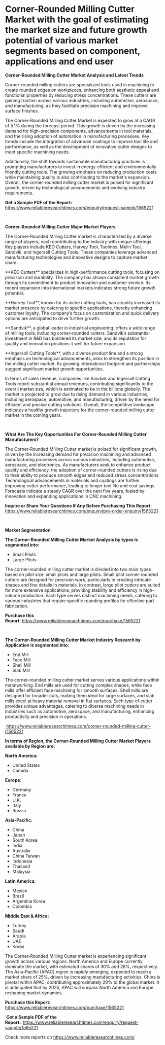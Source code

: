 <p><h1>Corner-Rounded Milling Cutter Market with the goal of estimating the market size and future growth potential of various market segments based on component, applications and end user</h1></p><p><strong>Corner-Rounded Milling Cutter Market Analysis and Latest Trends</strong></p>
<p><p>Corner-rounded milling cutters are specialized tools used in machining to create rounded edges on workpieces, enhancing both aesthetic appeal and functional properties by reducing stress concentrations. These cutters are gaining traction across various industries, including automotive, aerospace, and manufacturing, as they facilitate precision machining and improve surface finishes.</p><p>The Corner-Rounded Milling Cutter Market is expected to grow at a CAGR of 5.1% during the forecast period. This growth is driven by the increasing demand for high-precision components, advancements in tool materials, and the rising adoption of automation in manufacturing processes. Key trends include the integration of advanced coatings to improve tool life and performance, as well as the development of innovative cutter designs to meet specific machining needs. </p><p>Additionally, the shift towards sustainable manufacturing practices is prompting manufacturers to invest in energy-efficient and environmentally friendly cutting tools. The growing emphasis on reducing production costs while maintaining quality is also contributing to the market's expansion. Overall, the corner-rounded milling cutter market is poised for significant growth, driven by technological advancements and evolving industry requirements.</p></p>
<p><strong>Get a Sample PDF of the Report:&nbsp;</strong> <a href="https://www.reliableresearchtimes.com/enquiry/request-sample/1565221?utm_campaign=3187&utm_medium=2&utm_source=Github&utm_content=ia&utm_term=11042025&utm_id=corner-rounded-milling-cutter">https://www.reliableresearchtimes.com/enquiry/request-sample/1565221</a></p>
<p>&nbsp;</p>
<p><strong>Corner-Rounded Milling Cutter Major Market Players</strong></p>
<p><p>The Corner-Rounded Milling Cutter market is characterized by a diverse range of players, each contributing to the industry with unique offerings. Key players include KEO Cutters, Harvey Tool, Toolmex, Melin Tool, Sandvik, and Ingersoll Cutting Tools. These companies leverage advanced manufacturing technologies and innovative designs to capture market share.</p><p>**KEO Cutters** specializes in high-performance cutting tools, focusing on precision and durability. The company has shown consistent market growth through its commitment to product innovation and customer service. Its recent expansion into international markets indicates strong future growth potential.</p><p>**Harvey Tool**, known for its niche cutting tools, has steadily increased its market presence by catering to specific applications, thereby enhancing customer loyalty. The company’s focus on customization and quick delivery options are anticipated to drive further growth.</p><p>**Sandvik**, a global leader in industrial engineering, offers a wide range of milling tools, including corner-rounded cutters. Sandvik’s substantial investment in R&D has bolstered its market size, and its reputation for quality and innovation positions it well for future expansion.</p><p>**Ingersoll Cutting Tools**, with a diverse product line and a strong emphasis on technological advancements, aims to strengthen its position in the milling cutter market. Its growing international footprint and partnerships suggest significant market growth opportunities.</p><p>In terms of sales revenue, companies like Sandvik and Ingersoll Cutting Tools report substantial annual revenues, contributing significantly to the overall market size, which is estimated to be in the billions globally. The market is projected to grow due to rising demand in various industries, including aerospace, automotive, and manufacturing, driven by the need for efficient and precise cutting solutions. Overall, the competitive landscape indicates a healthy growth trajectory for the corner-rounded milling cutter market in the coming years.</p></p>
<p>&nbsp;</p>
<p><strong>What Are The Key Opportunities For Corner-Rounded Milling Cutter Manufacturers?</strong></p>
<p><p>The Corner-Rounded Milling Cutter market is poised for significant growth, driven by the increasing demand for precision machining and advanced manufacturing processes across various industries, including automotive, aerospace, and electronics. As manufacturers seek to enhance product quality and efficiency, the adoption of corner-rounded cutters is rising due to their ability to produce smooth edges and reduced stress concentrations. Technological advancements in materials and coatings are further improving cutter performance, leading to longer tool life and cost savings. Forecasts indicate a steady CAGR over the next five years, fueled by innovation and expanding applications in CNC machining.</p></p>
<p><strong>Inquire or Share Your Questions If Any Before Purchasing This Report:</strong> <a href="https://www.reliableresearchtimes.com/enquiry/pre-order-enquiry/1565221?utm_campaign=3187&utm_medium=2&utm_source=Github&utm_content=ia&utm_term=11042025&utm_id=corner-rounded-milling-cutter">https://www.reliableresearchtimes.com/enquiry/pre-order-enquiry/1565221</a></p>
<p>&nbsp;</p>
<p><strong>Market Segmentation</strong></p>
<p><strong>The Corner-Rounded Milling Cutter Market Analysis by types is segmented into:</strong></p>
<p><ul><li>Small Pilots</li><li>Large Pilots</li></ul></p>
<p><p>The corner-rounded milling cutter market is divided into two main types based on pilot size: small pilots and large pilots. Small pilot corner-rounded cutters are designed for precision work, particularly in creating intricate shapes and fine details in materials. In contrast, large pilot cutters are suited for more extensive applications, providing stability and efficiency in high-volume production. Each type serves distinct machining needs, catering to various industries that require specific rounding profiles for effective part fabrication.</p></p>
<p><strong>Purchase this Report:&nbsp;</strong><a href="https://www.reliableresearchtimes.com/purchase/1565221?utm_campaign=3187&utm_medium=2&utm_source=Github&utm_content=ia&utm_term=11042025&utm_id=corner-rounded-milling-cutter">https://www.reliableresearchtimes.com/purchase/1565221</a></p>
<p>&nbsp;</p>
<p><strong>The Corner-Rounded Milling Cutter Market Industry Research by Application is segmented into:</strong></p>
<p><ul><li>End Mill</li><li>Face Mill</li><li>Shell Mill</li><li>Slab Mill</li></ul></p>
<p><p>The corner-rounded milling cutter market serves various applications within metalworking. End mills are used for cutting complex shapes, while face mills offer efficient face machining for smooth surfaces. Shell mills are designed for broader cuts, making them ideal for large surfaces, and slab mills excel at heavy material removal in flat surfaces. Each type of cutter provides unique advantages, catering to diverse machining needs in industries such as automotive, aerospace, and manufacturing, enhancing productivity and precision in operations.</p></p>
<p><a href="https://www.reliableresearchtimes.com/corner-rounded-milling-cutter-r1565221?utm_campaign=3187&utm_medium=2&utm_source=Github&utm_content=ia&utm_term=11042025&utm_id=corner-rounded-milling-cutter">&nbsp;https://www.reliableresearchtimes.com/corner-rounded-milling-cutter-r1565221</a></p>
<p><strong>In terms of Region, the Corner-Rounded Milling Cutter Market Players available by Region are:</strong></p>
<p>
    <p> <strong> North America: </strong>
        <ul>
            <li>United States</li>
            <li>Canada</li>
        </ul>
        </p> 
    <p> <strong> Europe: </strong>
        <ul>
            <li>Germany</li>
            <li>France</li>
            <li>U.K.</li>
            <li>Italy</li>
            <li>Russia</li>
        </ul>
        </p> 
    <p> <strong> Asia-Pacific: </strong>
        <ul>
            <li>China</li>
            <li>Japan</li>
            <li>South Korea</li>
            <li>India</li>
            <li>Australia</li>
            <li>China Taiwan</li>
            <li>Indonesia</li>
            <li>Thailand</li>
            <li>Malaysia</li>
        </ul>
        </p> 
    <p> <strong> Latin America: </strong>
        <ul>
            <li>Mexico</li>
            <li>Brazil</li>
            <li>Argentina Korea</li>
            <li>Colombia</li>
        </ul>
        </p> 
    <p> <strong> Middle East & Africa: </strong>
        <ul>
            <li>Turkey</li>
            <li>Saudi</li>
            <li>Arabia</li>
            <li>UAE</li>
            <li>Korea</li>
        </ul>
    </p>
    </p>
<p><p>The Corner-Rounded Milling Cutter market is experiencing significant growth across various regions. North America and Europe currently dominate the market, with estimated shares of 30% and 28%, respectively. The Asia-Pacific (APAC) region is rapidly emerging, expected to reach a market share of 25%, driven by increasing manufacturing activities. China is pivotal within APAC, contributing approximately 20% to the global market. It is anticipated that by 2025, APAC will surpass North America and Europe, reshaping market dynamics.</p></p>
<p><strong>Purchase this Report: </strong><a href="https://www.reliableresearchtimes.com/purchase/1565221?utm_campaign=3187&utm_medium=2&utm_source=Github&utm_content=ia&utm_term=11042025&utm_id=corner-rounded-milling-cutter">https://www.reliableresearchtimes.com/purchase/1565221</a></p>
<p>&nbsp;<strong>Get a Sample PDF of the Report:&nbsp;&nbsp;</strong><a href="https://www.reliableresearchtimes.com/enquiry/request-sample/1565221?utm_campaign=3187&utm_medium=2&utm_source=Github&utm_content=ia&utm_term=11042025&utm_id=corner-rounded-milling-cutter">https://www.reliableresearchtimes.com/enquiry/request-sample/1565221</a></p>
<p><strong></strong></p>
<p>Check more reports on <a href="https://www.reliableresearchtimes.com/?utm_campaign=3187&utm_medium=2&utm_source=Github&utm_content=ia&utm_term=11042025&utm_id=corner-rounded-milling-cutter">https://www.reliableresearchtimes.com/</a></p>